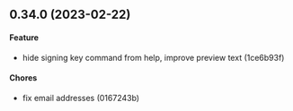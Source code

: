 ## 0.34.0 (2023-02-22)

#### Feature

* hide signing key command from help, improve preview text (1ce6b93f)

#### Chores

* fix email addresses (0167243b)

